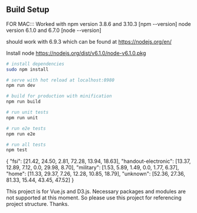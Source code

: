 ## Build Setup
FOR MAC:::
Worked with
npm version 3.8.6 and  3.10.3 [npm --version]
node version 6.1.0 and 6.7.0 [node --version]

should work with 6.9.3  which can be found at
https://nodejs.org/en/

Install node
https://nodejs.org/dist/v6.1.0/node-v6.1.0.pkg

``` bash
# install dependencies
sudo npm install

# serve with hot reload at localhost:8980
npm run dev

# build for production with minification
npm run build

# run unit tests
npm run unit

# run e2e tests
npm run e2e

# run all tests
npm test
```

{
  "fsi": [21.42, 24.50, 2.81, 72.28, 13.94, 18.63],
  "handout-electronic": [13.37, 12.89, 7.12, 0.0, 29.98, 8.70],
  "military": [1.53, 5.89, 1.49, 0.0, 1.77, 6.37],
  "home": [11.33, 29.37, 7.26, 12.28, 10.85, 18.79],
  "unknown": [52.36, 27.36, 81.33, 15.44, 43.45, 47.52]
}

This project is for Vue.js and D3.js.
Necessary packages and modules are not supported at this moment.
So please use this project for referencing project structure.
Thanks.
